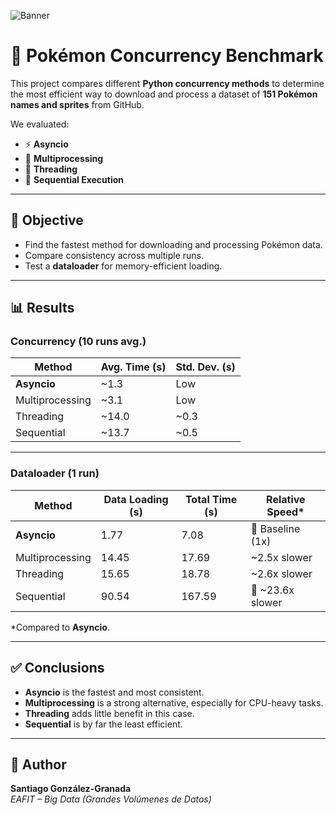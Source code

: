 ![Banner]([https://your-image-url.com/banner.png](https://mlpnk72yciwc.i.optimole.com/cqhiHLc.IIZS~2ef73/w:auto/h:auto/q:75/https://bleedingcool.com/wp-content/uploads/2020/11/EitJnbZXkAAvp2T-1-copy-69.jpg))


# 🐍 Pokémon Concurrency Benchmark

This project compares different **Python concurrency methods** to determine the most efficient way to download and process a dataset of **151 Pokémon names and sprites** from GitHub.  

We evaluated:  
- ⚡ **Asyncio**  
- 🧩 **Multiprocessing**  
- 🧵 **Threading**  
- 🐢 **Sequential Execution**  

---

## 🎯 Objective
- Find the fastest method for downloading and processing Pokémon data.  
- Compare consistency across multiple runs.  
- Test a **dataloader** for memory-efficient loading.  

---

## 📊 Results

### Concurrency (10 runs avg.)
| Method         | Avg. Time (s) | Std. Dev. (s) |
|----------------|---------------|---------------|
| **Asyncio**    | ~1.3          | Low           |
| Multiprocessing| ~3.1          | Low           |
| Threading      | ~14.0         | ~0.3          |
| Sequential     | ~13.7         | ~0.5          |

---

### Dataloader (1 run)
| Method          | Data Loading (s) | Total Time (s) | Relative Speed* |
|-----------------|------------------|----------------|-----------------|
| **Asyncio**     | 1.77             | 7.08           | 🚀 Baseline (1x) |
| Multiprocessing | 14.45            | 17.69          | ~2.5x slower    |
| Threading       | 15.65            | 18.78          | ~2.6x slower    |
| Sequential      | 90.54            | 167.59         | 🐌 ~23.6x slower |

\*Compared to **Asyncio**.

---

## ✅ Conclusions
- **Asyncio** is the fastest and most consistent.  
- **Multiprocessing** is a strong alternative, especially for CPU-heavy tasks.  
- **Threading** adds little benefit in this case.  
- **Sequential** is by far the least efficient.  

---

## 👤 Author
**Santiago González-Granada**  
_EAFIT – Big Data (Grandes Volúmenes de Datos)_  
